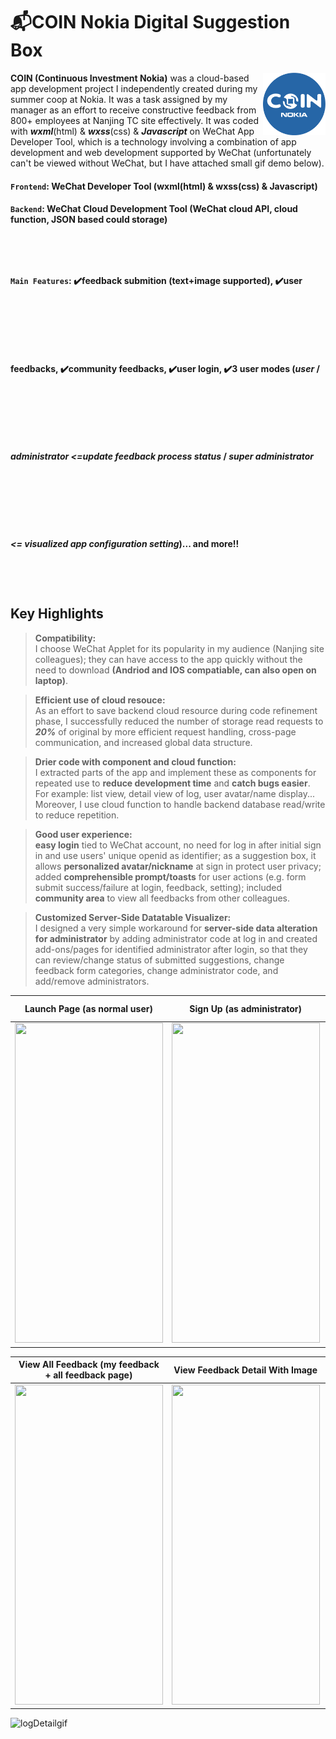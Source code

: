 # :mailbox_with_mail:COIN Nokia Digital Suggestion Box 
<img align="right" width="100" height="100" src="https://github.com/Samantha-Zhan/Nokia-COIN-Project-App-/blob/main/COINlogo%5Bmedium%5D.png">
<strong>COIN (Continuous Investment Nokia)</strong> was a cloud-based app development project I independently created during my summer coop at Nokia. It was a task assigned by my manager as an effort to receive constructive feedback from 800+ employees at Nanjing TC site effectively. It was coded with <strong><em>wxml</strong></em>(html) & <strong><em>wxss</strong></em>(css) & <strong><em>Javascript</strong></em> on WeChat App Developer Tool, which is a technology involving a combination of app development and web development supported by WeChat (unfortunately can't be viewed without WeChat, but I have attached small gif demo below). 


#### `Frontend`: WeChat Developer Tool (wxml(html) & wxss(css) & Javascript) 
#### `Backend`: WeChat Cloud Development Tool (WeChat cloud API, cloud function, JSON based could storage)
#### <text style="line-height: 10em;">`Main Features`: :heavy_check_mark:feedback submition (text+image supported),    :heavy_check_mark:user feedbacks,    :heavy_check_mark:community feedbacks,    :heavy_check_mark:user login,    :heavy_check_mark:3 user modes (***user*** / ***administrator*** *<=update feedback process status* / ***super administrator*** *<= visualized app configuration setting*)... and more!!</text>


## Key Highlights
> <strong>Compatibility: </strong> <br>
I choose WeChat Applet for its popularity in my audience (Nanjing site colleagues); they can have access to the app quickly without the need to download <strong>(Andriod and IOS compatiable, can also open on laptop)</strong>. 

> <strong>Efficient use of cloud resouce:</strong> <br>
As an effort to save backend cloud resource during code refinement phase, I successfully reduced the number of storage read requests to <strong><em>20%</em></strong> of original by more efficient request handling, cross-page communication, and increased global data structure.  

> <strong>Drier code with component and cloud function:</strong><br>
I extracted parts of the app and implement these as components for repeated use to **reduce development time** and **catch bugs easier**. For example: list view, detail view of log, user avatar/name display... Moreover, I use cloud function to handle backend database read/write to reduce repetition.

> <strong>Good user experience:</strong> <br>
**easy login** tied to WeChat account, no need for log in after initial sign in and use users' unique openid as identifier; as a suggestion box, it allows **personalized avatar/nickname** at sign in protect user privacy; added **comprehensible prompt/toasts** for user actions (e.g. form submit success/failure at login, feedback, setting); included **community area** to view all feedbacks from other colleagues.

> <strong>Customized Server-Side Datatable Visualizer:</strong> <br>
I designed a very simple workaround for **server-side data alteration for administrator** by adding administrator code at log in and created add-ons/pages for identified administrator after login, so that they can review/change status of submitted suggestions, change feedback form categories, change administrator code, and add/remove administrators.

Launch Page (as normal user)             |  Sign Up (as administrator)  |  Submit Feedback (text & image supported)
:-------------------------:|:-------------------------:|:-------------------------:
<img src="https://user-images.githubusercontent.com/40647818/131355041-f464b44c-7fa6-483c-a814-4fe91306b3a3.gif" width="236.8" height="512"> |  <img src="https://user-images.githubusercontent.com/40647818/131355237-9d547116-f986-45b5-9f8e-d5e99d54e8ab.gif" width="236.8" height="512">  |  <img src="https://user-images.githubusercontent.com/40647818/131355434-dc0a9f5c-c8e6-4910-be32-76257c4fa046.gif" width="236.8" height="512">

View All Feedback (my feedback + all feedback page)             |  View Feedback Detail With Image |  View Feedback Detail Without Image
:-------------------------:|:-------------------------:|:-------------------------:
<img src="https://user-images.githubusercontent.com/40647818/131356551-86d3e041-111c-451f-8f1c-e2b99fec925f.gif" width="236.8" height="512"> |  <img src="https://user-images.githubusercontent.com/40647818/131356619-825958cb-ca4e-4cf6-94b4-da81690dadbf.gif" width="236.8" height="512">  |  <img src="https://user-images.githubusercontent.com/40647818/131356346-f48650b6-fc02-4064-819e-b01447bfdef5.gif" width="236.8" height="512">


![logDetailgif](https://user-images.githubusercontent.com/40647818/131356619-825958cb-ca4e-4cf6-94b4-da81690dadbf.gif)

